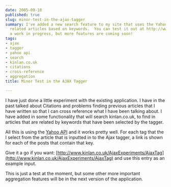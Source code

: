```yaml
---
date: 2005-09-10
published: true
slug: minor-test-in-the-ajax-tagger
summary: I've added a new search feature to my site that uses the Yahoo API to find
  related articles based on keywords.  You can test it out at http://www.kinlan.co.uk/AjaxExperiments/AjaxTag.  It's
  a work in progress, but more features are coming soon!
tags:
- ajax
- tagger
- yahoo api
- search
- kinlan.co.uk
- citations
- cross-reference
- aggregation
title: Minor Test in the AJAX Tagger

---
```

I have just done a little experiment with the existing application.  I have in the past talked about Citations and problems finding previous articles that I have written so that I can cross reference what I have been talking about.  I have added in some functionality that will search kinlan.co.uk, to find in articles that are related by keywords that have been selected by the tagger.<p />All this is using the [Yahoo API](http://developer.yahoo.net) and it works pretty well.  For each tag that the I select from the article that is inputted in to the Ajax tagger, a link is shown for each of the posts that contain that key.<p />Give it a go if you want:  [http://www.kinlan.co.uk/AjaxExperiments/AjaxTag](http://www.kinlan.co.uk/AjaxExperiments/AjaxTag) and use this entry as an example input.<p />This is just a test at the moment, but some other more important aggregation features will be in the next version of the application.<p />

